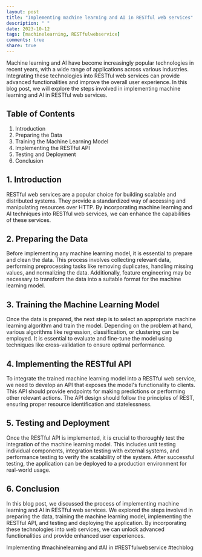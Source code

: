 ```yaml
---
layout: post
title: "Implementing machine learning and AI in RESTful web services"
description: " "
date: 2023-10-12
tags: [machinelearning, RESTfulwebservice]
comments: true
share: true
---
```


Machine learning and AI have become increasingly popular technologies in recent years, with a wide range of applications across various industries. Integrating these technologies into RESTful web services can provide advanced functionalities and improve the overall user experience. In this blog post, we will explore the steps involved in implementing machine learning and AI in RESTful web services.

## Table of Contents
1. Introduction
2. Preparing the Data
3. Training the Machine Learning Model
4. Implementing the RESTful API
5. Testing and Deployment
6. Conclusion

## 1. Introduction

RESTful web services are a popular choice for building scalable and distributed systems. They provide a standardized way of accessing and manipulating resources over HTTP. By incorporating machine learning and AI techniques into RESTful web services, we can enhance the capabilities of these services.

## 2. Preparing the Data

Before implementing any machine learning model, it is essential to prepare and clean the data. This process involves collecting relevant data, performing preprocessing tasks like removing duplicates, handling missing values, and normalizing the data. Additionally, feature engineering may be necessary to transform the data into a suitable format for the machine learning model.

## 3. Training the Machine Learning Model

Once the data is prepared, the next step is to select an appropriate machine learning algorithm and train the model. Depending on the problem at hand, various algorithms like regression, classification, or clustering can be employed. It is essential to evaluate and fine-tune the model using techniques like cross-validation to ensure optimal performance.

## 4. Implementing the RESTful API

To integrate the trained machine learning model into a RESTful web service, we need to develop an API that exposes the model's functionality to clients. This API should provide endpoints for making predictions or performing other relevant actions. The API design should follow the principles of REST, ensuring proper resource identification and statelessness.

## 5. Testing and Deployment

Once the RESTful API is implemented, it is crucial to thoroughly test the integration of the machine learning model. This includes unit testing individual components, integration testing with external systems, and performance testing to verify the scalability of the system. After successful testing, the application can be deployed to a production environment for real-world usage.

## 6. Conclusion

In this blog post, we discussed the process of implementing machine learning and AI in RESTful web services. We explored the steps involved in preparing the data, training the machine learning model, implementing the RESTful API, and testing and deploying the application. By incorporating these technologies into web services, we can unlock advanced functionalities and provide enhanced user experiences.

Implementing #machinelearning and #AI in #RESTfulwebservice #techblog